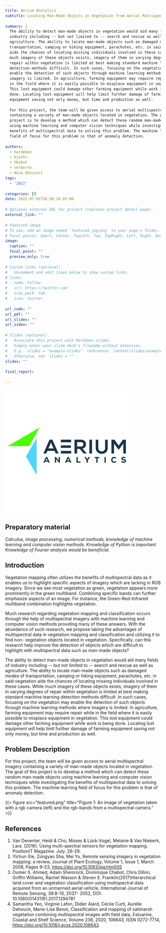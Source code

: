 ```yaml
---
title: Aerium Analytics
subtitle: Locating Man-Made Objects in Vegetation from Aerial Multispectral Imagery

summary: |
  The ability to detect man-made objects in vegetation would aid many fields of
  industry including -- but not limited to -- search and rescue as well as
  agriculture. The ability to locate man-made objects such as damaged modes of
  transportation, camping or hiking equipment, parachutes, etc. in said vegetation
  aids the chances of locating missing individuals involved in these cases. While
  much imagery of these objects exists, imagery of them in varying degrees of
  repair within vegetation is limited at best making standard machine learning
  detection methods difficult. In such cases, focusing on the vegetation may
  enable the detection of such objects through machine learning methods where
  imagery is limited. In agriculture, farming equipment may require repair while
  in the field where it is easily possible to misplace equipment in vegetation.
  This lost equipment could damage other farming equipment while work is being
  done. Locating lost equipment will help limit further damage of farming
  equipment saving not only money, but time and production as well.

  For this project, the team will be given access to aerial multispectral imagery
  containing a variety of man-made objects located in vegetation. The goal of this
  project is to develop a method which can detect these random man-made objects
  using machine learning and computer vision techniques while investigating the
  benefits of multispectral data to solving this problem. The machine learning
  field of focus for this problem is that of anomaly detection.

authors:
  - hardeman
  - bjoshi
  - hkohut
  - verberne
  - Hiva Gheisari
tags:
  - '2022'

categories: []
date: 2022-07-01T16:58:18-07:00

# Optional external URL for project (replaces project detail page).
external_link: ""

# Featured image
# To use, add an image named `featured.jpg/png` to your page's folder.
# Focal points: Smart, Center, TopLeft, Top, TopRight, Left, Right, BottomLeft, Bottom, BottomRight.
image:
  caption: ""
  focal_point: ""
  preview_only: true

# Custom links (optional).
#   Uncomment and edit lines below to show custom links.
# links:
# - name: Follow
#   url: https://twitter.com
#   icon_pack: fab
#   icon: twitter

url_code: ""
url_pdf: ""
url_slides: ""
url_video: ""

# Slides (optional).
#   Associate this project with Markdown slides.
#   Simply enter your slide deck's filename without extension.
#   E.g. `slides = "example-slides"` references `content/slides/example-slides.md`.
#   Otherwise, set `slides = ""`.
slides: ""

final_report:

---
```


![](AeriumLogo.png)

## Preparatory material
_Calculus, image processing, numerical methods, knowledge of machine learning and
computer vision methods. Knowledge of Python is important. Knowledge of Fourier
analysis would be beneficial._

## Introduction

Vegetation mapping often utilizes the benefits of multispectral data as it
enables us to highlight specific aspects of imagery which are lacking in RGB
imagery. Since we see most vegetation as green, vegetation appears more
prominently in the green multiband. Combining specific bands can further
emphasize aspects of an image. For instance, the Green-Red-Infrared multiband
combination highlights vegetation.

Much research regarding vegetation mapping and classification occurs through the
help of multispectral imagery with machine learning and computer vision methods
providing many of these answers. With the abundance of such research, we propose
taking the advantages of multispectral data in vegetation mapping and
classification and utilizing it to find non- vegetation objects located in
vegetation. Specifically, can this research help improve the detection of
objects which are difficult to highlight with multispectral data such as
man-made objects?

The ability to detect man-made objects in vegetation would aid many fields of
industry including -- but not limited to -- search and rescue as well as
agriculture. The ability to locate man-made objects such as damaged modes of
transportation, camping or hiking equipment, parachutes, etc. in said vegetation
aids the chances of locating missing individuals involved in these cases. While
much imagery of these objects exists, imagery of them in varying degrees of
repair within vegetation is limited at best making standard machine learning
detection methods difficult. In such cases, focusing on the vegetation may
enable the detection of such objects through machine learning methods where
imagery is limited. In agriculture, farming equipment may require repair while
in the field where it is easily possible to misplace equipment in vegetation.
This lost equipment could damage other farming equipment while work is being
done. Locating lost equipment will help limit further damage of farming
equipment saving not only money, but time and production as well.

## Problem Description
For this project, the team will be given access to aerial multispectral imagery
containing a variety of man-made objects located in vegetation. The goal of this
project is to develop a method which can detect these random man-made objects
using machine learning and computer vision techniques while investigating the
benefits of multispectral data to solving this problem. The machine learning
field of focus for this problem is that of anomaly detection.

{{< figure src="featured.png" title="Figure 1: An image of vegetation taken with a rgb camera (left) and the rgb-bands from a multispectral camera." >}}

## References

1. Van Deventer, Heidi & Cho, Moses & Lück-Vogel, Melanie & Van Niekerk, Lara.
   (2016). Using multi-spectral sensors for vegetation mapping. PositionIT
   Magazine. July. 26-29.
1. Yichun Xie, Zongyao Sha, Mei Yu, Remote sensing imagery in vegetation
   mapping: a review, Journal of Plant Ecology, Volume 1, Issue 1, March 2008,
   Pages 9–23, https://doi.org/10.1093/jpe/rtm005
1. Oumer S. Ahmed, Adam Shemrock, Dominique Chabot, Chris Dillon, Griffin
   Williams, Rachel Wasson & Steven E. Franklin(2017)Hierarchical land cover and
   vegetation classification using multispectral data acquired from an unmanned
   aerial vehicle, International Journal of Remote Sensing, 38:8-10, 2037- 2052,
   DOI: 10.1080/01431161.2017.1294781
1. Samantha Yeo, Virginie Lafon, Didier Alard, Cécile Curti, Aurélie Dehouck,
   Marie-Lise Benot, Classification and mapping of saltmarsh vegetation
   combining multispectral images with field data, Estuarine, Coastal and Shelf
   Science, Volume 236, 2020, 106643, ISSN 0272-7714,
   https://doi.org/10.1016/j.ecss.2020.106643.
